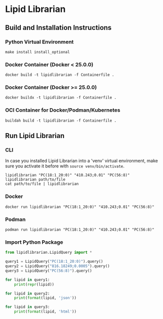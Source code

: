 # Lipid Librarian

## Build and Installation Instructions

### Python Virtual Environment

    make install install_optional

### Docker Container (Docker < 25.0.0)

    docker build -t lipidlibrarian -f Containerfile .

### Docker Container (Docker >= 25.0.0)

    docker buildx -t lipidlibrarian -f Containerfile .

### OCI Container for Docker/Podman/Kubernetes

    buildah build -t lipidlibrarian -f Containerfile .

## Run Lipid Librarian

### CLI

In case you installed Lipid Librarian into a 'venv' virtual environment, make sure you activate it before with `source venv/bin/activate`.

    lipidlibrarian "PC(18:1_20:0)" "410.243;0.01" "PC(56:8)"
    lipidlibrarian path/to/file
    cat path/to/file | lipidlibrarian

### Docker

    docker run lipidlibrarian "PC(18:1_20:0)" "410.243;0.01" "PC(56:8)"

### Podman

    podman run lipidlibrarian "PC(18:1_20:0)" "410.243;0.01" "PC(56:8)"

### Import Python Package

```python
from lipidlibrarian.LipidQuery import *

query1 = LipidQuery("PC(18:1_20:0)").query()
query2 = LipidQuery("816.18249;0.0005").query()
query3 = LipidQuery("PC(56:8)").query()

for lipid in query1:
    print(repr(lipid))

for lipid in query2:
    print(format(lipid, 'json'))

for lipid in query3:
    print(format(lipid, 'html'))
```
